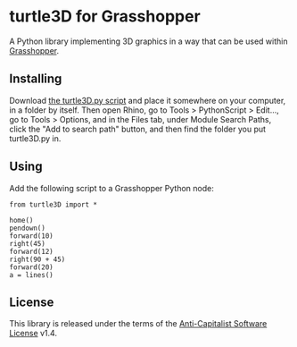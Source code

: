 # turtle3D for Grasshopper

A Python library implementing 3D graphics in a way that can be used within [Grasshopper](https://www.grasshopper3d.com/).

## Installing

Download [the turtle3D.py script](https://git.sr.ht/~boringcactus/turtle3D-grasshopper/blob/main/turtle3D.py) and place it somewhere on your computer, in a folder by itself.
Then open Rhino, go to Tools > PythonScript > Edit..., go to Tools > Options, and in the Files tab, under Module Search Paths, click the "Add to search path" button, and then find the folder you put turtle3D.py in.

## Using

Add the following script to a Grasshopper Python node:

```python2
from turtle3D import *

home()
pendown()
forward(10)
right(45)
forward(12)
right(90 + 45)
forward(20)
a = lines()
```

## License

This library is released under the terms of the [Anti-Capitalist Software License](https://anticapitalist.software) v1.4.
